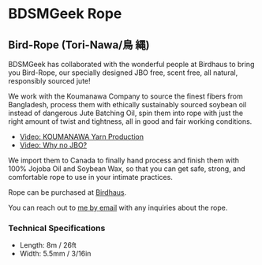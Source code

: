 # BDSMGeek Rope

## Bird-Rope (Tori-Nawa/鳥 縄)

BDSMGeek has collaborated with the wonderful people at Birdhaus to bring you Bird-Rope,
our specially designed JBO free, scent free, all natural, responsibly sourced jute!

We work with the Koumanawa Company to source the finest fibers from Bangladesh, process them
with ethically sustainably sourced soybean oil instead of dangerous Jute Batching Oil, spin
them into rope with just the right amount of twist and tightness, all in good and fair working
conditions.

* [Video: KOUMANAWA Yarn Production](https://www.youtube.com/watch?v=u1YOpJLW_6M)
* [Video: Why no JBO?](https://www.youtube.com/watch?v=I72KymMR7i4)

We import them to Canada to finally hand process and finish them with 100% Jojoba Oil and
Soybean Wax, so that you can get safe, strong, and comfortable rope to use in your intimate
practices.

Rope can be purchased at [Birdhaus](https://www.birdhausto.com/).

You can reach out to [me by email](bdsmgeek@gmail.com) with any inquiries about the rope.

### Technical Specifications

- Length: 8m / 26ft
- Width: 5.5mm / 3/16in
